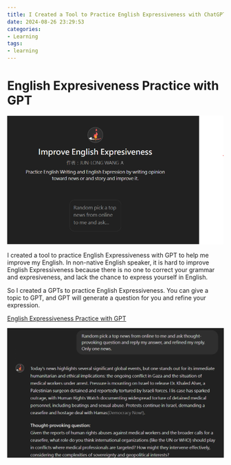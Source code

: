 ```yaml
---
title: I Created a Tool to Practice English Expressiveness with ChatGPT
date: 2024-08-26 23:29:53
categories:
- Learning
tags:
- learning
--- 
```


# English Expresiveness Practice with GPT
![](/image/2024-08-26-Englsih-Express-Practice-GPT/logo.png)

I created a tool to practice English Expressiveness with GPT to help me improve my English. In non-native English speaker, it is hard to improve English Expressiveness because there is no one to correct your grammar and expresiveness, and lack the chance to express yourself in English.

So I created a GPTs to practice English Expressiveness. You can give a topic to GPT, and GPT will generate a question for you and refine your expression. 

[English Expressiveness Practice with GPT](https://chatgpt.com/g/g-CyU4PeuAR-improve-english-expresiveness)

![](/image/2024-08-26-Englsih-Express-Practice-GPT/cs.png)